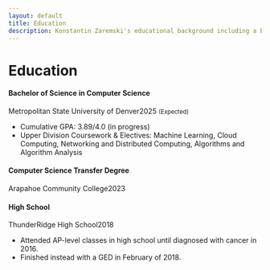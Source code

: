 ```yaml
---
layout: default
title: Education
description: Konstantin Zaremski's educational background including a Bachelor of Science in Computer Science from Metropolitan State University of Denver with a 3.89 GPA.
---
```


# Education

<div class="card bg-primary shadow-soft border-light mb-4">
  <div class="card-body">
    <h4>Bachelor of Science in Computer Science</h4>
    <p class="card-text">
      <i class="fas fa-school mr-2"></i>Metropolitan State University of Denver<i class="fas fa-calendar mr-2 ml-3"></i>2025 <small>(Expected)</small><br/>
    </p>
    <ul class="card-text">
      <li>Cumulative GPA: 3.89/4.0 (in progress)</li>
      <li>Upper Division Coursework & Electives: Machine Learning, Cloud Computing, Networking and Distributed Computing, Algorithms and Algorithm Analysis</li>
    </ul>
  </div>
</div>

<div class="card bg-primary shadow-soft border-light mb-4">
  <div class="card-body">
    <h4>Computer Science Transfer Degree</h4>
    <p class="card-text">
      <i class="fas fa-school mr-2"></i>Arapahoe Community College<i class="fas fa-calendar mr-2 ml-3"></i>2023<br/>
    </p>
  </div>
</div>

<div class="card bg-primary shadow-soft border-light mb-4">
  <div class="card-body">
    <h4>High School</h4>
    <p class="card-text">
      <i class="fas fa-school mr-2"></i>ThunderRidge High School<i class="fas fa-calendar mr-2 ml-3"></i>2018<br/>
    </p>
    <ul class="card-text">
      <li>Attended AP-level classes in high school until diagnosed with cancer in 2016.</li>
      <li>Finished instead with a GED in February of 2018.</li>
    </ul>
  </div>
</div>
